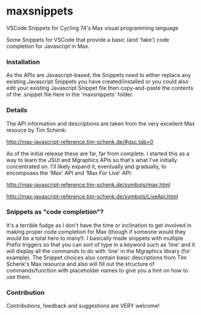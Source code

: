 # maxsnippets
VSCode Snippets for Cycling 74's Max visual programming language

Some Snippets for VSCode that provide a basic (and 'fake') code completion for Javascript in Max.

### Installation

As the APIs are Javascript-based, the Snippets need to either replace any existing Javascript Snippets you have created/installed or you could also edit your existing Javascript Snippet file then copy-and-paste the contents of the .snippet file here in the 'maxsnippets' folder.

### Details

The API information and descriptions are taken from the very excellent Max resouce by Tim Schenk:

http://max-javascript-reference.tim-schenk.de/#gsc.tab=0

As of the initial release these are far, far from complete. I started this as a way to learn the JSUI and Mgraphics APIs so that's what I've initially concentrated on. I'll likely expand it, eventually and gradually, to encompoass the 'Max' API and 'Max For Live' API:

http://max-javascript-reference.tim-schenk.de/symbols/max.html

http://max-javascript-reference.tim-schenk.de/symbols/LiveApi.html

### Snippets as "code completion"?

It's a terrible fudge as I don't have the time or inclination to get involved in making proper code completion for Max (though if someone would they would be a total hero to many!). I basically made snippets with multiple Prefix triggers so that you can sort of type in a keyword such as 'line' and it will display all the commands to do with 'line' in the Mgraphics library (for example). The Snippet choices also contain basic descriptions from Tim Schenk's Max resource and also will fill out the structure of commands/function with placeholder names to give you a hint on how to use them.

### Contribution

Contributions, feedback and suggestions are VERY welcome!
